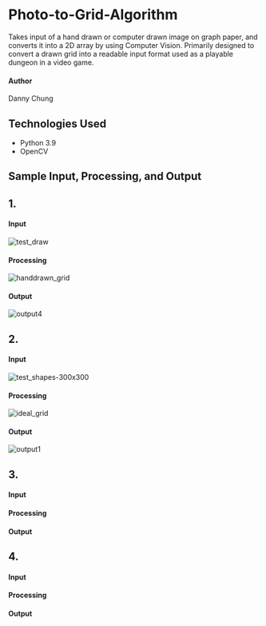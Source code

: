 # Photo-to-Grid-Algorithm
 
Takes input of a hand drawn or computer drawn image on graph paper, and converts it into a 2D array by using Computer Vision. Primarily designed to convert a drawn grid into a readable input format used as a playable dungeon in a video game.

#### Author
Danny Chung


## Technologies Used
- Python 3.9
- OpenCV


## Sample Input, Processing, and Output
## 1.
#### Input

![test_draw](https://user-images.githubusercontent.com/67284108/168719223-fffb071b-07de-4aed-88e3-858586eeadda.jpg)

#### Processing

![handdrawn_grid](https://user-images.githubusercontent.com/67284108/168719295-1a41d03b-6f15-46f6-9821-a17c825a8201.gif)

#### Output

![output4](https://user-images.githubusercontent.com/67284108/168719306-ddc28fa9-de23-48f6-8bf3-a0eedfca0c17.jpg)


## 2.
#### Input

![test_shapes-300x300](https://user-images.githubusercontent.com/67284108/168719676-4e906966-b6cd-473e-8b3b-bf0508a14f0a.jpg)

#### Processing

![ideal_grid](https://user-images.githubusercontent.com/67284108/168720316-bdd3bfc9-af7c-46a9-963f-02a38477af4b.gif)

#### Output

![output1](https://user-images.githubusercontent.com/67284108/168719715-1a2ea88a-86a0-4ad2-8914-f0306c4788ce.jpg)


## 3.
#### Input



#### Processing



#### Output



## 4.
#### Input



#### Processing



#### Output









